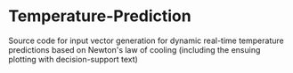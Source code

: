 # Temperature-Prediction
Source code for input vector generation for dynamic real-time temperature predictions based on Newton's law of cooling (including the ensuing plotting with decision-support text)
